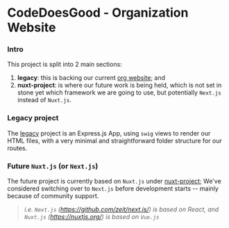 # CodeDoesGood - Organization Website

### Intro

This project is split into 2 main sections:
 1. **legacy**: this is backing our current [org website](http://codedoesgood.org); and
 2. **nuxt-project**: is where our future work is being held, which is not set in stone yet which framework we are going to use, but potentially `Next.js` instead of `Nuxt.js`.

### Legacy project

The [legacy](legacy) project is an Express.js App, using `swig` views to render our HTML files, with a very minimal and straightforward folder structure for our routes.

### Future `Nuxt.js` (or `Next.js`)

The future project is currently based on `Nuxt.js` under [nuxt-project](nuxt-project); We've considered switching over to `Next.js` before development starts -- mainly because of community support.

> _i.e. `Next.js` (https://github.com/zeit/next.js/) is based on React, and `Nuxt.js` (https://nuxtjs.org/) is based on `Vue.js`_
